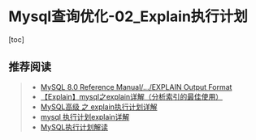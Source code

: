 # Mysql查询优化-02_Explain执行计划

[toc]



## 推荐阅读

> - [MySQL 8.0 Reference Manual/.../EXPLAIN Output Format](https://dev.mysql.com/doc/refman/8.0/en/explain-output.html)
> - [【Explain】mysql之explain详解（分析索引的最佳使用）](https://www.cnblogs.com/qlqwjy/p/7767479.html)
> - [MySQL高级 之 explain执行计划详解](https://blog.csdn.net/wuseyukui/article/details/71512793)
> - [mysql 执行计划explain详解](https://blog.csdn.net/u012410733/article/details/66472157)
> - [MySQL执行计划解读](https://www.cnblogs.com/ggjucheng/archive/2012/11/11/2765237.html)